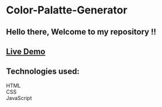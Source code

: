 # Color-Palatte-Generator
## Hello there, Welcome to my repository !!

## [Live Demo](https://color-palatte.netlify.app/)
## Technologies used:<br>
HTML <br>
CSS <br>
JavaScript
